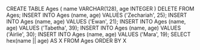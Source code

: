 CREATE TABLE Ages ( 
  name VARCHAR(128), 
  age INTEGER
)
DELETE FROM Ages;
INSERT INTO Ages (name, age) VALUES ('Zechariah', 25);
INSERT INTO Ages (name, age) VALUES ('Ewan', 21);
INSERT INTO Ages (name, age) VALUES ('Tabetha', 39);
INSERT INTO Ages (name, age) VALUES ('Airlie', 30);
INSERT INTO Ages (name, age) VALUES ('Mara', 19);
SELECT hex(name || age) AS X FROM Ages ORDER BY X
